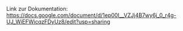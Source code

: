 Link zur Dokumentation:
https://docs.google.com/document/d/1ep00I__VZJj4B7wy6j_0_r4g-UJ_WiEFWicqzFDyUz8/edit?usp=sharing